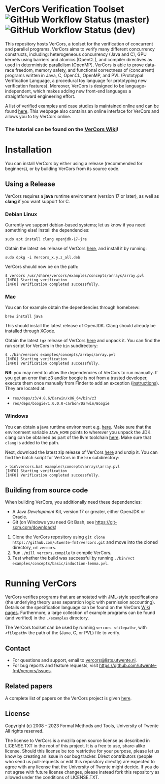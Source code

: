 VerCors Verification Toolset ![GitHub Workflow Status (master)](https://img.shields.io/github/actions/workflow/status/utwente-fmt/vercors/scalatest.yml?branch=master&label=master&style=flat-square) ![GitHub Workflow Status (dev)](https://img.shields.io/github/actions/workflow/status/utwente-fmt/vercors/scalatest.yml?branch=dev&label=dev&style=flat-square)
=======

This repository hosts VerCors, a toolset for the verification of concurrent and parallel programs. VerCors aims to verify many different concurrency constructs, including: heterogeneous concurrency (Java and C), GPU kernels using barriers and atomics (OpenCL), and compiler directives as used in deterministic parallelism (OpenMP). VerCors is able to prove data-race freedom, memory safety, and functional correctness of (concurrent) programs written in Java, C, OpenCL, OpenMP, and PVL (Prototypal Verification Language, a procedural toy language for prototyping new verification features). Moreover, VerCors is designed to be language-independent, which makes adding new front-end languages a straightforward engineering effort.

A list of verified examples and case studies is maintained online and can be found [here](https://utwente.nl/vercors). This webpage also contains an online interface for VerCors and allows you to try VerCors online.

### The tutorial can be found on the [VerCors Wiki](https://github.com/utwente-fmt/vercors/wiki)!

# Installation
You can install VerCors by either using a release (recommended for beginners), or by building VerCors from its source code.

## Using a Release
VerCors requires a **java** runtime environment (version 17 or later), as well as **clang** if you want support for C.

### Debian Linux
Currently we support debian-based systems; let us know if you need something else! Install the dependencies:

```shell script
sudo apt install clang openjdk-17-jre
```

Obtain the latest `deb` release of VerCors [here](https://github.com/utwente-fmt/vercors/releases/latest), and install it by running:

```shell script
sudo dpkg -i Vercors_x.y.z_all.deb
```

VerCors should now be on the path:

```shell script
$ vercors /usr/share/vercors/examples/concepts/arrays/array.pvl
[INFO] Starting verification
[INFO] Verification completed successfully.
```

### Mac
You can for example obtain the dependencies through homebrew:

```shell script
brew install java
```

This should install the latest release of OpenJDK. Clang should already be installed through XCode.

Obtain the latest `tgz` release of VerCors [here](https://github.com/utwente-fmt/vercors/releases/latest) and unpack it. You can find the run script for VerCors in the `bin` subdirectory:

```shell script
$ ./bin/vercors examples/concepts/arrays/array.pvl
[INFO] Starting verification
[INFO] Verification completed successfully.
```

**NB**: you may need to allow the dependencies of VerCors to run manually. If you get an error that z3 and/or boogie is not from a trusted developer, execute them once manually from Finder to add an exception ([instructions](https://support.apple.com/en-ae/guide/mac-help/mh40616/mac)). They are located at:

* `res/deps/z3/4.8.6/Darwin/x86_64/bin/z3`
* `res/deps/boogie/1.0.0.0-carbon/Darwin/Boogie`

### Windows
You can obtain a java runtime environment e.g. [here](https://jdk.java.net). Make sure that the environment variable `JAVA_HOME` points to wherever you unpack the JDK. clang can be obtained as part of the llvm toolchain [here](https://clang.llvm.org/). Make sure that `clang` is added to the path.

Next, download the latest zip release of VerCors [here](https://github.com/utwente-fmt/vercors/releases/latest) and unzip it. You can find the batch script for VerCors in the `bin` subdirectory:

```shell script
> bin\vercors.bat examples\concepts\arrays\array.pvl
[INFO] Starting verification
[INFO] Verification completed successfully.
```

## Building from source code
When building VerCors, you additionally need these dependencies:

- A Java _Development_ Kit, version 17 or greater, either OpenJDK or Oracle.
- Git (on Windows you need Git Bash, see <https://git-scm.com/downloads>)

1. Clone the VerCors repository using `git clone https://github.com/utwente-fmt/vercors.git` and move into the cloned directory, `cd vercors`.
2. Run `./mill vercors.compile` to compile VerCors.
3. Test whether the build was successful by running `./bin/vct examples/concepts/basic/induction-lemma.pvl`.

# Running VerCors
VerCors verifies programs that are annotated with JML-style specifications (the underlying theory uses separation logic with permission accounting). Details on the specification language can be found on the VerCors [Wiki pages](https://github.com/utwente-fmt/vercors/wiki). Furthermore, a large collection of example programs can be found (and verified) in the `./examples` directory.

The VerCors toolset can be used by running `vercors <filepath>`, with `<filepath>` the path of the (Java, C, or PVL) file to verify.

## Contact
- For questions and support, email to <vercors@lists.utwente.nl>.
- For bug reports and feature requests, visit <https://github.com/utwente-fmt/vercors/issues>.

## Related papers
A complete list of papers on the VerCors project is given [here](https://vercors.ewi.utwente.nl/publications).

## License
Copyright (c) 2008 - 2023 Formal Methods and Tools, University of Twente
All rights reserved.

The license to VerCors is a mozilla open source license as described in LICENSE.TXT in the root of this project. It is a free to use, share-alike license. Should this license be too restrictive for your purpose, please let us know by creating an issue in our bug tracker. Direct contributors (people who send us pull-requests or edit this repository directly) are expected to agree with any license that the University of Twente might decide. If you do not agree with future license changes, please instead fork this repository as allowed under the conditions of LICENSE.TXT.
